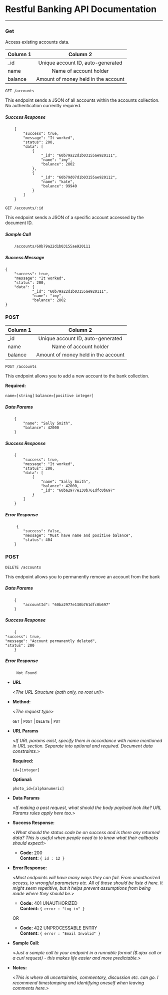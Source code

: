 # Restful Banking API Documentation 
----
### Get

Access existing accounts data.

| Column 1       | Column 2     | 
| :------------- | :----------: | 
| _id |  Unique account ID, auto-generated  | 
| name   | Name of account holder |
| balance   | Amount of money held in the account |

`GET /accounts`

This endpoint sends a JSON of all accounts within the accounts collection. No authentication currently required.

##### Success Response

        {
            "success": true,
            "message": "It worked",
            "status": 200,
            "data": [
                {
                    "_id": "60b79a22d1b03155ae920111",
                    "name": "imy",
                    "balance": 2802
                },
                {
                    "_id": "60b79d07d1b03155ae920112",
                    "name": "kate",
                    "balance": 99940
                }
            ]
        }

`GET /accounts/:id`

This endpoint sends a JSON of a specific account accessed by the document ID.


##### Sample Call

        /accounts/60b79a22d1b03155ae920111
        

##### Success Message

    {
        "success": true,
        "message": "It worked",
        "status": 200,
        "data": {
                "_id": "60b79a22d1b03155ae920111",
                "name": "imy",
                "balance": 2802
    }


### POST

| Column 1       | Column 2     | 
| :------------- | :----------: | 
| _id |  Unique account ID, auto-generated  | 
| name   | Name of account holder |
| balance   | Amount of money held in the account |


`POST /accounts`

This endpoint allows you to add a new account to the bank collection.

**Required:**

`name=[string]`
`balance=[positive integer]`

##### Data Params

        {
            "name": "Sally Smith",
            "balance": 42000
        }

##### Success Response

        {
            "success": true,
            "message": "It worked",
            "status": 200,
            "data": [
                {
                    "name": "Sally Smith",
                    "balance": 42000,
                    "_id": "60ba2977e130b761dfc0b697"
                }
            ]
        }
        
 ##### Error Response
 
         {
            "success": false,
            "message": "Must have name and positive balance",
            "status": 404
        }

### POST

`DELETE /accounts`

This endpoint allows you to permanently remove an account from the bank

##### Data Params

        {
            "accountId": "60ba2977e130b761dfc0b697"
        }

##### Success Response

        {
    "success": true,
    "message": "Account permanently deleted",
    "status": 200
        }
        
 ##### Error Response
 
         Not Found



* **URL**

  <_The URL Structure (path only, no root url)_>

* **Method:**
  
  <_The request type_>

  `GET` | `POST` | `DELETE` | `PUT`
  
*  **URL Params**

   <_If URL params exist, specify them in accordance with name mentioned in URL section. Separate into optional and required. Document data constraints._> 

   **Required:**
 
   `id=[integer]`

   **Optional:**
 
   `photo_id=[alphanumeric]`

* **Data Params**

  <_If making a post request, what should the body payload look like? URL Params rules apply here too._>

* **Success Response:**
  
  <_What should the status code be on success and is there any returned data? This is useful when people need to to know what their callbacks should expect!_>

  * **Code:** 200 <br />
    **Content:** `{ id : 12 }`
 
* **Error Response:**

  <_Most endpoints will have many ways they can fail. From unauthorized access, to wrongful parameters etc. All of those should be liste d here. It might seem repetitive, but it helps prevent assumptions from being made where they should be._>

  * **Code:** 401 UNAUTHORIZED <br />
    **Content:** `{ error : "Log in" }`

  OR

  * **Code:** 422 UNPROCESSABLE ENTRY <br />
    **Content:** `{ error : "Email Invalid" }`

* **Sample Call:**

  <_Just a sample call to your endpoint in a runnable format ($.ajax call or a curl request) - this makes life easier and more predictable._> 

* **Notes:**

  <_This is where all uncertainties, commentary, discussion etc. can go. I recommend timestamping and identifying oneself when leaving comments here._> 
